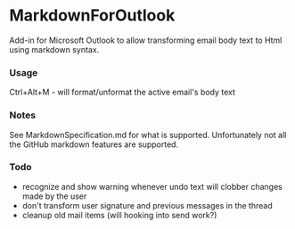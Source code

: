 MarkdownForOutlook
==================

Add-in for Microsoft Outlook to allow transforming email body text to Html using markdown syntax.

### Usage
Ctrl+Alt+M - will format/unformat the active email's body text

### Notes
See MarkdownSpecification.md for what is supported. Unfortunately not all the GitHub markdown features are supported.

### Todo
* recognize and show warning whenever undo text will clobber changes made by the user
* don't transform user signature and previous messages in the thread
* cleanup old mail items (will hooking into send work?)
